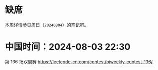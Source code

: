 
# 缺席

本周详情参见周日（`20240804`）的笔记吧。

# 中国时间：2024-08-03 22:30

~~第 136 场双周赛 https://leetcode-cn.com/contest/biweekly-contest-136/~~
